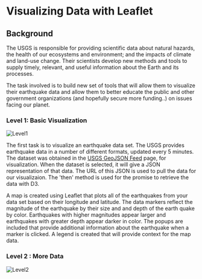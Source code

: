 # Visualizing Data with Leaflet

## Background

The USGS is responsible for providing scientific data about natural hazards, the health of our ecosystems and environment; and the impacts of climate and land-use change. Their scientists develop new methods and tools to supply timely, relevant, and useful information about the Earth and its processes.

The task involved is to build new set of tools that will allow them to visualize their earthquake data and allow them to better educate the public and other government organizations (and hopefully secure more funding..) on issues facing our planet.

### Level 1: Basic Visualization

![Level1]()

The first task is to visualize an earthquake data set. The USGS provides earthquake data in a number of different formats, updated every 5 minutes. The dataset was obtained in the [USGS GeoJSON Feed](http://earthquake.usgs.gov/earthquakes/feed/v1.0/geojson.php) page, for visualization. When the dataset is selected, it will give a JSON representation of that data. The URL of this JSON is used to pull the data for our visualizaion. The 'then' method is used for the promise to retrieve the data with D3.

A map is created using Leaflet that plots all of the earthquakes from your data set based on their longitude and latitude. The data markers reflect the magnitude of the earthquake by their size and and depth of the earth quake by color. Earthquakes with higher magnitudes appear larger and earthquakes with greater depth appear darker in color. The popups are included that provide additional information about the earthquake when a marker is clicked. A legend is created that will provide context for the map data. 

### Level 2 : More Data

![Level2]()
